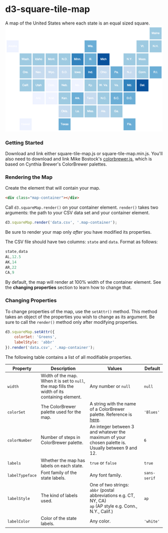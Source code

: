 # d3-square-tile-map
A map of the United States where each state is an equal sized square.
![map](https://github.com/charliesmart/d3-square-tile-map/blob/master/final_map.png)

### Getting Started
Download and link either square-tile-map.js or square-tile-map.min.js. You'll also need to download and link Mike Bostock's [colorbrewer.js](https://github.com/mbostock/d3/tree/master/lib/colorbrewer), which is based on Cynthia Brewer's ColorBrewer palettes.

### Rendering the Map
Create the element that will contain your map.
```html
<div class="map-container"></div>
```
Call `d3.squareMap.render()` on your container element. `render()` takes two arguments: the path to your CSV data set and your container element.
```javascript
d3.squareMap.render('data.csv', '.map-container');
```
Be sure to render your map only *after* you have modified its properties.

The CSV file should have two columns: `state` and `data`. Format as follows:

```javascript
state,data
AL,12.5
AK,14
AR,22
CA,9
```

By default, the map will render at 100% width of the container element. See the **changing properties** section to learn how to change that.

### Changing Properties
To change properties of the map, use the `setAttr()` method. This method takes an object of the properties you wish to change as its argument. Be sure to call the `render()` method only after modifying properties.
```javascript
d3.squareMap.setAttr({
    colorSet: 'Greens',
    labelStyle: 'abbr'
}).render('data.csv', '.map-container');
```
The following table contains a list of all modifiable properties.

|Property     |Description       |Values       |Default        |
|-------------|------------------|-------------|---------------|
|`width`      |Width of the map. When it is set to `null`, the map fills the width of its containing element.|Any number or `null`|`null`|
|`colorSet`   |The ColorBrewer palette used for the map. |A string with the name of a ColorBrewer palette. Reference is [here](https://bl.ocks.org/mbostock/5577023).|`'Blues'`|
|`colorNumber`|Number of steps in ColorBrewer palette. |An integer between 3 and whatever the maximum of your chosen palette is. Usually between 9 and 12.|`6`|
|`labels`     |Whether the map has labels on each state.|`true` or `false`|`true`|
|`labelTypeface`|Font family of the state labels.|Any font family.|`sans-serif`|
|`labelStyle`|The kind of labels used.|One of two strings:<br>`abbr` (postal abbreviations e.g. CT, NY, CA)<br>`ap` (AP style e.g. Conn., N.Y., Calif.)|`ap`|
|`labelColor`|Color of the state labels.|Any color.|`'white'`|
